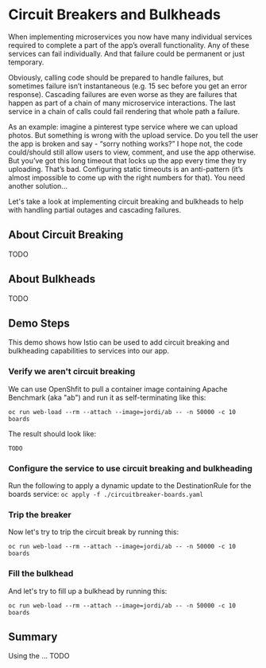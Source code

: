 # Circuit Breakers and Bulkheads
When implementing microservices you now have many individual services required to complete a part of the app’s overall functionality. Any of these services can fail individually. And that failure could be permanent or just temporary.

Obviously, calling code should be prepared to handle failures, but sometimes failure isn’t instantaneous (e.g. 15 sec before you get an error response). Cascading failures are even worse as they are failures that happen as part of a chain of many microservice interactions. The last service in a chain of calls could fail rendering that whole path a failure.

As an example: imagine a pinterest type service where we can upload photos. But something is wrong with the upload service. Do you tell the user the app is broken and say - “sorry nothing works?” I hope not, the code could/should still allow users to view, comment, and use the app otherwise. But you’ve got this long timeout that locks up the app every time they try uploading. That’s bad. Configuring static timeouts is an anti-pattern (it’s almost impossible to come up with the right numbers for that). You need another solution... 

Let's take a look at implementing circuit breaking and bulkheads to help with handling partial outages and cascading failures.

## About Circuit Breaking
TODO

## About Bulkheads
TODO

## Demo Steps
This demo shows how Istio can be used to add circuit breaking and bulkheading capabilities to services into our app.

### Verify we aren't circuit breaking
We can use OpenShfit to pull a container image containing Apache Benchmark (aka "ab") and run it as self-terminating like this:

`oc run web-load --rm --attach --image=jordi/ab -- -n 50000 -c 10 boards`

The result should look like:
```
TODO
```

### Configure the service to use circuit breaking and bulkheading
Run the following to apply a dynamic update to the DestinationRule for the boards service:
`oc apply -f ./circuitbreaker-boards.yaml`

### Trip the breaker
Now let's try to trip the circuit break by running this:

`oc run web-load --rm --attach --image=jordi/ab -- -n 50000 -c 10 boards`


### Fill the bulkhead
And let's try to fill up a bulkhead by running this:

`oc run web-load --rm --attach --image=jordi/ab -- -n 50000 -c 10 boards`

## Summary
Using the ... TODO